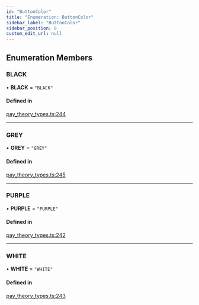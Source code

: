 ```yaml
---
id: "ButtonColor"
title: "Enumeration: ButtonColor"
sidebar_label: "ButtonColor"
sidebar_position: 0
custom_edit_url: null
---
```


## Enumeration Members

### BLACK

• **BLACK** = ``"BLACK"``

#### Defined in

[pay_theory_types.ts:244](https://github.com/pay-theory/pay-theory-documentation/blob/ec89e65/theme/pay_theory_types.ts#L244)

___

### GREY

• **GREY** = ``"GREY"``

#### Defined in

[pay_theory_types.ts:245](https://github.com/pay-theory/pay-theory-documentation/blob/ec89e65/theme/pay_theory_types.ts#L245)

___

### PURPLE

• **PURPLE** = ``"PURPLE"``

#### Defined in

[pay_theory_types.ts:242](https://github.com/pay-theory/pay-theory-documentation/blob/ec89e65/theme/pay_theory_types.ts#L242)

___

### WHITE

• **WHITE** = ``"WHITE"``

#### Defined in

[pay_theory_types.ts:243](https://github.com/pay-theory/pay-theory-documentation/blob/ec89e65/theme/pay_theory_types.ts#L243)
